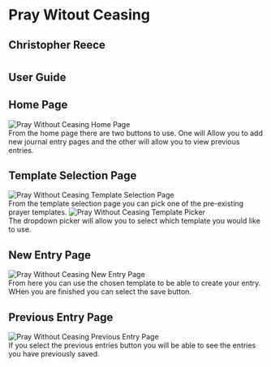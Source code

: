 # Pray Witout Ceasing
## Christopher Reece
#
#
## User Guide
## Home Page
<picture>
<img alt = "Pray Without Ceasing Home Page" src = "PWC Home Page.png">
</picture><br>
From the home page there are two buttons to use. One will Allow you to add new journal entry pages and the other will allow you to view previous entries.<br>  

## Template Selection Page
<picture>
<img alt = "Pray Without Ceasing Template Selection Page" src = "PWC Template Selection.png">
</picture><br>
From the template selection page you can pick one of the pre-existing prayer templates. 
<picture>
<img alt = "Pray Without Ceasing Template Picker" src = "PWC Template Picker.png">
</picture><br>
The dropdown picker will allow you to select which template you would like to use.

## New Entry Page
<picture>
<img alt = "Pray Without Ceasing New Entry Page" src = "PWC Prayer Entry Page.png">
</picture><br>
From here you can use the chosen template to be able to create your entry. WHen you are finished you can select the save button.

## Previous Entry Page
<picture>
<img alt = "Pray Without Ceasing Previous Entry Page" src = "PWC Previous Entries Page.png">
</picture><br>
If you select the previous entries button you will be able to see the entries you have previously saved. 
